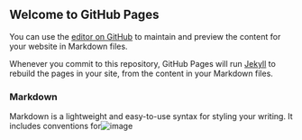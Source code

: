 
## Welcome to GitHub Pages

You can use the [editor on GitHub](https://github.com/nirajan-mandal/Nirajan_Portfolio/edit/main/README.md) to maintain and preview the content for your website in Markdown files.

Whenever you commit to this repository, GitHub Pages will run [Jekyll](https://jekyllrb.com/) to rebuild the pages in your site, from the content in your Markdown files.

### Markdown

Markdown is a lightweight and easy-to-use syntax for styling your writing. It includes conventions for![image](https://user-images.githubusercontent.com/82335610/114318005-bae60580-9abf-11eb-9064-681d8b399713.png)
